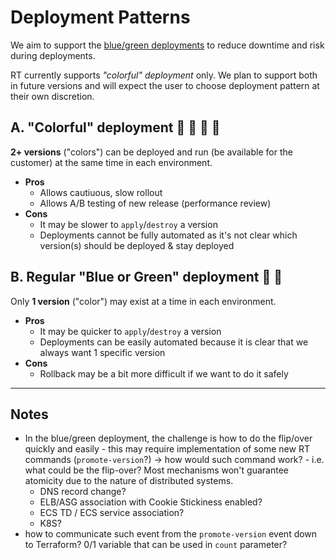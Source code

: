 # Deployment Patterns

We aim to support the [blue/green deployments](http://martinfowler.com/bliki/BlueGreenDeployment.html) to reduce downtime and risk during deployments.

RT currently supports _"colorful" deployment_ only. We plan to support both in future versions
and will expect the user to choose deployment pattern at their own discretion.

## A. "Colorful" deployment :blue_book: :closed_book: :orange_book: :green_book:

**2+ versions** ("colors") can be deployed and run (be available for the customer) at the same time in each environment.

 - **Pros**
   - Allows cautiuous, slow rollout
   - Allows A/B testing of new release (performance review)
 - **Cons**
   - It may be slower to `apply`/`destroy` a version
   - Deployments cannot be fully automated as it's not clear which version(s) should be deployed & stay deployed

## B. Regular "Blue or Green" deployment :blue_book: :green_book:

Only **1 version** ("color") may exist at a time in each environment.

 - **Pros**
   - It may be quicker to `apply`/`destroy` a version
   - Deployments can be easily automated because it is clear that we always want 1 specific version
 - **Cons**
   - Rollback may be a bit more difficult if we want to do it safely

----------

## Notes

 - In the blue/green deployment, the challenge is how to do the flip/over quickly and easily - this may require implementation of some new RT commands (`promote-version`?) -> how would such command work? - i.e. what could be the flip-over? Most mechanisms won't guarantee atomicity due to the nature of distributed systems.
   - DNS record change?
   - ELB/ASG association with Cookie Stickiness enabled?
   - ECS TD / ECS service association?
   - K8S?
 - how to communicate such event from the `promote-version` event down to Terraform? 0/1 variable that can be used in `count` parameter?
